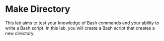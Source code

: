 # Make Directory

This lab aims to test your knowledge of Bash commands and your ability to write a Bash script. In this lab, you will create a Bash script that creates a new directory.

